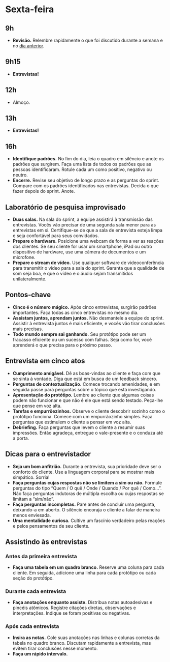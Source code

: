 # Sexta-feira

## 9h
- **Revisão.** Relembre rapidamente o que foi discutido durante a semana e no [dia anterior](../quinta/Agenda.md).

## 9h15
- **Entrevistas!**

## 12h
- Almoço.

## 13h
- **Entrevistas!**

## 16h
- **Identifique padrões.** No fim do dia, leia o quadro em silêncio e anote os padrões que surgirem. Faça uma lista de todos os padrões que as pessoas identificaram. Rotule cada um como positivo, negativo ou neutro.
- **Encerre.** Revise seu objetivo de longo prazo e as perguntas do sprint. Compare com os padrões identificados nas entrevistas. Decida o que fazer depois do sprint. Anote.


## Laboratório de pesquisa improvisado
- **Duas salas.** Na sala do sprint, a equipe assistirá à transmissão das entrevistas. Vocês vão precisar de uma segunda sala menor para as entrevistas em si. Certifique-se de que a sala de entrevista esteja limpa e seja confortável para seus convidados.
- **Prepare o hardware.** Posicione uma webcam de forma a ver as reações dos clientes. Se seu cliente for usar um smartphone, iPad ou outro dispositivo de hardware, use uma câmera de documentos e um microfone.
- **Prepare o stream de vídeo.** Use qualquer software de videoconferência para transmitir o vídeo para a sala do sprint. Garanta que a qualidade de som seja boa, e que o vídeo e o áudio sejam transmitidos unilateralmente.

## Pontos-chave
- **Cinco é o número mágico.** Após cinco entrevistas, surgirão padrões importantes. Faça todas as cinco entrevistas no mesmo dia.
- **Assistam juntos, aprendam juntos.** Não desmantele a equipe do sprint. Assistir à entrevista juntos é mais eficiente, e vocês vão tirar conclusões mais precisas.
- **Todo mundo sempre sai ganhando.** Seu protótipo pode ser um fracasso eficiente ou um sucesso com falhas. Seja como for, você aprenderá o que precisa para o próximo passo.

## Entrevista em cinco atos
- **Cumprimento amigável.** Dê as boas-vindas ao cliente e faça com que se sinta à vontade. Diga que está em busca de um feedback sincero.
- **Perguntas de contextualização.** Comece trocando amenidades, e em seguida passe para perguntas sobre o tópico que está investigando.
- **Apresentação do protótipo.** Lembre ao cliente que algumas coisas podem não funcionar e que não é ele que está sendo testado. Peça-lhe que pense em voz alta.
- **Tarefas e empurrõezinhos.** Observe o cliente descobrir sozinho como o protótipo funciona. Comece com um empurrãozinho simples. Faça perguntas que estimulem o cliente a pensar em voz alta.
- **Debriefing.** Faça perguntas que levem o cliente a resumir suas impressões. Então agradeça, entregue o vale-presente e o conduza até a porta.

## Dicas para o entrevistador
- **Seja um bom anfitrião.** Durante a entrevista, sua prioridade deve ser o conforto do cliente. Use a linguagem corporal para se mostrar mais simpático. Sorria!
- **Faça perguntas cujas respostas não se limitem a sim ou não.** Formule perguntas do tipo “Quem / O quê / Onde / Quando / Por quê / Como...”. Não faça perguntas indutoras de múltipla escolha ou cujas respostas se limitam a “sim/não”.
- **Faça perguntas incompletas.** Pare antes de concluir uma pergunta, deixando-a em aberto. O silêncio encoraja o cliente a falar de maneira menos enviesada.
- **Uma mentalidade curiosa.** Cultive um fascínio verdadeiro pelas reações e pelos pensamentos de seu cliente.

## Assistindo às entrevistas

### Antes da primeira entrevista
- **Faça uma tabela em um quadro branco.** Reserve uma coluna para cada cliente. Em seguida, adicione uma linha para cada protótipo ou cada seção do protótipo.

### Durante cada entrevista
- **Faça anotações enquanto assiste.** Distribua notas autoadesivas e pincéis atômicos. Registre citações diretas, observações e interpretações. Indique se foram positivas ou negativas.

### Após cada entrevista
- **Insira as notas.** Cole suas anotações nas linhas e colunas corretas da tabela no quadro branco. Discutam rapidamente a entrevista, mas evitem tirar conclusões nesse momento.
- **Faça um rápido intervalo.**
